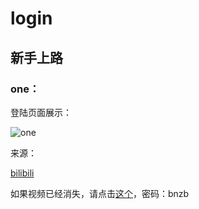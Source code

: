 # login
## 新手上路

### one：

登陆页面展示：

![one](https://pic1.imgdb.cn/item/6442953e0d2dde5777d75032.png)

来源：

[bilibili](https://www.bilibili.com/video/BV1s94y1S7f2/?vd_source=84a0310cfc1c0b38814a448640f5f849)

如果视频已经消失，请点击[这个](https://jiangxxx.lanzouw.com/iWy1m0tmwkxc)，密码：bnzb
